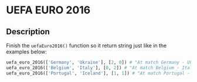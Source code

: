 # UEFA EURO 2016

## Description

Finish the `uefaEuro2016()` function so it return string just like in the examples below:

```python
uefa_euro_2016(['Germany', 'Ukraine'], [2, 0]) # "At match Germany - Ukraine, Germany won!"
uefa_euro_2016(['Belgium', 'Italy'], [0, 2]) # "At match Belgium - Italy, Italy won!"
uefa_euro_2016(['Portugal', 'Iceland'], [1, 1]) # "At match Portugal - Iceland, teams played draw."
```
